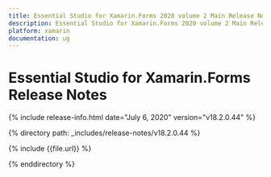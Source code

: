 ```yaml
---
title: Essential Studio for Xamarin.Forms 2020 volume 2 Main Release Notes  
description: Essential Studio for Xamarin.Forms 2020 volume 2 Main Release Notes  
platform: xamarin
documentation: ug
---
```


# Essential Studio for Xamarin.Forms  Release Notes  

{% include release-info.html date="July 6, 2020"  version="v18.2.0.44" %} 


{% directory path: _includes/release-notes/v18.2.0.44 %}

{% include {{file.url}} %}

{% enddirectory %}